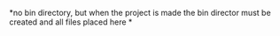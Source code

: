 *no bin directory, but when the project is made the bin director must be created and all files placed here
*
